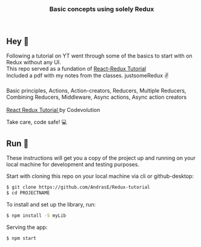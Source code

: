 <h3 align="center">
  Basic concepts using solely Redux
</h3>

<br>

## Hey 👋
Following a tutorial on YT went through some of the basics to start with on Redux without any UI. <br>
This repo served as a fundation of
<a href="https://github.com/AndrasE/Redux-tutorial" target="_blank" rel="noopener noreferrer">React-Redux Tutorial</a>
<br>
Included a pdf with my notes from the classes. justsomeRedux ✌️
<br><br>
Basic principles, Actions, Action-creators, Reducers, Multiple Reducers, Combining Reducers, Middleware, Async actions, Async action creators <br><br>
<a href="https://www.youtube.com/playlist?list=PLC3y8-rFHvwheJHvseC3I0HuYI2f46oAK" target="_blank" rel="noopener noreferrer">
React Redux Tutorial 
</a>
by Codevolution 

Take care, code safe! 💻
<br>

## Run 🚀
These instructions will get you a copy of the project up and running on your local machine for development and testing purposes. 

Start with cloning this repo on your local machine via cli or github-desktop:

```sh
$ git clone https://github.com/AndrasE/Redux-tutorial
$ cd PROJECTNAME
```
To install and set up the library, run:
```sh
$ npm install -S myLib
```
Serving the app:
```sh
$ npm start
```

